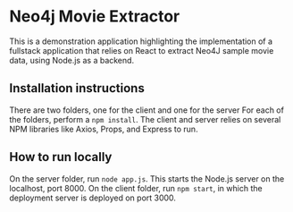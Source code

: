 # Neo4j Movie Extractor

This is a demonstration application highlighting the implementation of a fullstack application that relies on React to extract Neo4J sample movie data, using Node.js as a backend.

## Installation instructions

There are two folders, one for the client and one for the server
For each of the folders, perform a `npm install`. The client and server relies on several NPM libraries like Axios, Props, and Express to run.

## How to run locally

On the server folder, run `node app.js`. This starts the Node.js server on the localhost, port 8000.
On the client folder, run `npm start`, in which the deployment server is deployed on port 3000.
